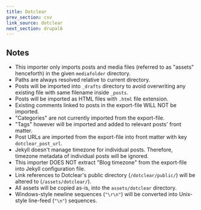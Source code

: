 ```yaml
---
title: Dotclear
prev_section: csv
link_source: dotclear
next_section: drupal6
---
```


## Notes

* This importer only imports posts and media files (referred to as "assets" henceforth) in the given `mediafolder` directory.
* Paths are always resolved relative to current directory.
* Posts will be imported into `_drafts` directory to avoid overwriting any existing file with same filename inside `_posts`.
* Posts will be imported as HTML files with `.html` file extension.
* Existing comments linked to posts in the export-file WILL NOT be imported.
* "Categories" are not currently imported from the export-file.
* "Tags" however will be imported and added to relevant posts' front matter.
* Post URLs are imported from the export-file into front matter with key `dotclear_post_url`.
* Jekyll doesn't manage timezone for individual posts. Therefore, timezone metadata of individual posts will be ignored.
* This importer DOES NOT extract "Blog timezone" from the export-file into Jekyll configuration file.
* Link references to Dotclear's public directory (`/dotclear/public/`) will be altered to (`/assets/dotclear/`).
* All assets will be copied as-is, into the `assets/dotclear` directory.
* Windows-style newline sequences (`"\r\n"`) will be converted into Unix-style line-feed (`"\n"`) sequences.
